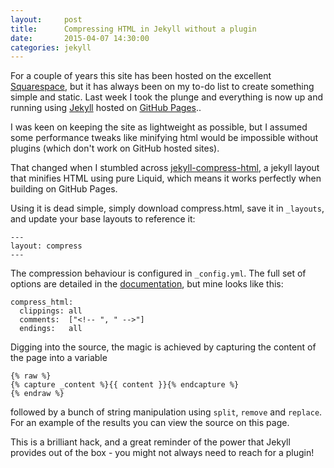 ```yaml
---
layout:     post
title:      Compressing HTML in Jekyll without a plugin
date:       2015-04-07 14:30:00
categories: jekyll
---
```


For a couple of years this site has been hosted on the excellent [Squarespace](http://squarespace.com), but it has always been on my to-do list to create something simple and static. Last week I took the plunge and everything is now up and running using [Jekyll](http://jekyllrb.com/) hosted on [GitHub Pages](https://pages.github.com/)..

I was keen on keeping the site as lightweight as possible, but I assumed some performance tweaks like minifying html would be impossible without plugins (which don't work on GitHub hosted sites). 

That changed when I stumbled across [jekyll-compress-html](https://github.com/penibelst/jekyll-compress-html), a jekyll layout that minifies HTML using pure Liquid, which means it works perfectly when building on GitHub Pages. 

Using it is dead simple, simply download compress.html, save it in `_layouts`, and update your base layouts to reference it:

```
---
layout: compress
---
```

The compression behaviour is configured in `_config.yml`. The full set of options are detailed in the [documentation](http://jch.penibelst.de/), but mine looks like this:

```
compress_html:
  clippings: all
  comments:  ["<!-- ", " -->"]
  endings:   all
```

Digging into the source, the magic is achieved by capturing the content of the page into a variable

```
{% raw %}
{% capture _content %}{{ content }}{% endcapture %}
{% endraw %}
```

followed by a bunch of string manipulation using `split`, `remove` and `replace`. For an example of the results you can view the source on this page.

This is a brilliant hack, and a great reminder of the power that Jekyll provides out of the box - you might not always need to reach for a plugin!